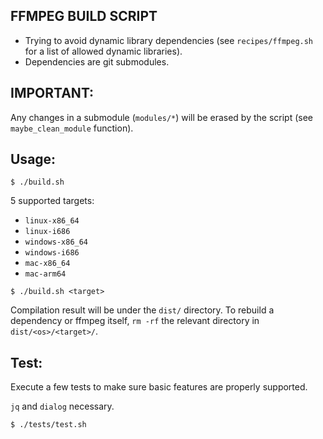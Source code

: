 FFMPEG BUILD SCRIPT
-------------------

- Trying to avoid dynamic library dependencies (see `recipes/ffmpeg.sh` for a list of allowed dynamic libraries).
- Dependencies are git submodules.

IMPORTANT:
---------

Any changes in a submodule (`modules/*`) will be erased by the script (see `maybe_clean_module` function).

Usage:
-----

```
$ ./build.sh
```

5 supported targets:

- `linux-x86_64`
- `linux-i686`
- `windows-x86_64`
- `windows-i686`
- `mac-x86_64`
- `mac-arm64`

```
$ ./build.sh <target>
```

Compilation result will be under the `dist/` directory.
To rebuild a dependency or ffmpeg itself, `rm -rf` the relevant
directory in `dist/<os>/<target>/`.

Test:
----

Execute a few tests to make sure basic features are properly supported.

`jq` and `dialog` necessary.

```
$ ./tests/test.sh
```
